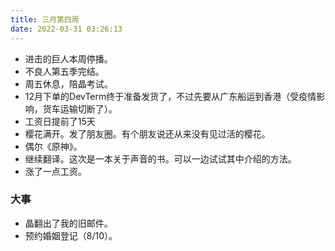```yaml
---
title: 三月第四周
date: 2022-03-31 03:26:13
---
```

- 进击的巨人本周停播。
- 不良人第五季完结。
- 周五休息，陪晶考试。
- 12月下单的DevTerm终于准备发货了，不过先要从广东船运到香港（受疫情影响，货车运输切断了）。
- 工资日提前了15天
- 樱花满开。发了朋友圈。有个朋友说还从来没有见过活的樱花。
- 偶尔《原神》。
- 继续翻译。这次是一本关于声音的书。可以一边试试其中介绍的方法。
- 涨了一点工资。

### 大事
- 晶翻出了我的旧邮件。
- 预约婚姻登记（8/10）。